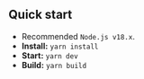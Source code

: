 
## Quick start

- Recommended `Node.js v18.x`.
- **Install:** `yarn install`
- **Start:** `yarn dev`
- **Build:** `yarn build`


